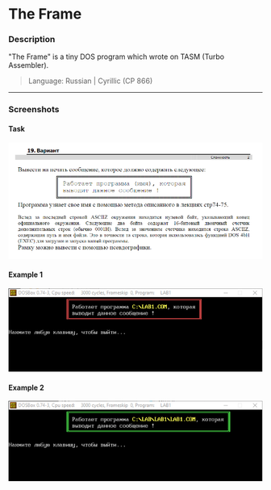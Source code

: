 # The Frame
### Description
"The Frame" is a tiny DOS program which wrote on TASM (Turbo Assembler).
> Language: Russian | Cyrillic (CP 866)
____
### Screenshots
#### Task
<img src="img/task.png">

#### Example 1
<img src="img/example1.png">

#### Example 2
<img src="img/example2.png">
